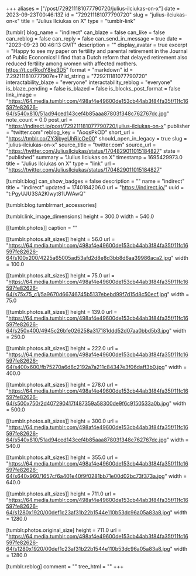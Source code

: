 +++
aliases = ["/post/729211181077790720/julius-ilciukas-on-x"]
date = 2023-09-23T00:46:13Z
id = "729211181077790720"
slug = "julius-ilciukas-on-x"
title = "Julius Ilciukas on X"
type = "tumblr-link"

[tumblr]
blog_name = "indirect"
can_blaze = false
can_like = false
can_reblog = false
can_reply = false
can_send_in_message = true
date = "2023-09-23 00:46:13 GMT"
description = ""
display_avatar = true
excerpt = "Happy to see my paper on fertility and parental retirement in the Journal of Public Economics! I find that a Dutch reform that delayed retirement also reduced fertility among women with affected mothers. https://t.co/RodY8ke3D5"
format = "markdown"
id = 7.292111810777907e+17
id_string = "729211181077790720"
interactability_blaze = "everyone"
interactability_reblog = "everyone"
is_blaze_pending = false
is_blazed = false
is_blocks_post_format = false
link_image = "https://64.media.tumblr.com/498af4e49600de153cb44ab3f84fa35f/11fc16597fe82626-64/s540x810/51ad94ced143cef4b85aaa87803f348c762767dc.jpg"
note_count = 0.0
post_url = "https://indirect.io/post/729211181077790720/julius-ilciukas-on-x"
publisher = "twitter.com"
reblog_key = "AoqsPkOD"
short_url = "https://tmblr.co/ZY3jbyeUhRIcOe00"
should_open_in_legacy = true
slug = "julius-ilciukas-on-x"
source_title = "twitter.com"
source_url = "https://twitter.com/JuliusIlciukas/status/1704829011015184827"
state = "published"
summary = "Julius Ilciukas on X"
timestamp = 1695429973.0
title = "Julius Ilciukas on X"
type = "link"
url = "https://twitter.com/JuliusIlciukas/status/1704829011015184827"

[tumblr.blog]
can_show_badges = false
description = ""
name = "indirect"
title = "indirect"
updated = 1740184206.0
url = "https://indirect.io/"
uuid = "t:PgyUJU3SA2Klwyt81UWAwQ"

[tumblr.blog.tumblrmart_accessories]

[tumblr.link_image_dimensions]
height = 300.0
width = 540.0

[[tumblr.photos]]
caption = ""

[[tumblr.photos.alt_sizes]]
height = 56.0
url = "https://64.media.tumblr.com/498af4e49600de153cb44ab3f84fa35f/11fc16597fe82626-64/s100x200/4225a65005ad53afd2d8e8d3bb8d6aa39986aca2.jpg"
width = 100.0

[[tumblr.photos.alt_sizes]]
height = 75.0
url = "https://64.media.tumblr.com/498af4e49600de153cb44ab3f84fa35f/11fc16597fe82626-64/s75x75_c1/5a9670d66746745b5137ebebd99f7d15d8c50ecf.jpg"
width = 75.0

[[tumblr.photos.alt_sizes]]
height = 139.0
url = "https://64.media.tumblr.com/498af4e49600de153cb44ab3f84fa35f/11fc16597fe82626-64/s250x400/4945c26bfe026258a317181ddd52d07aa0bbd5b3.jpg"
width = 250.0

[[tumblr.photos.alt_sizes]]
height = 222.0
url = "https://64.media.tumblr.com/498af4e49600de153cb44ab3f84fa35f/11fc16597fe82626-64/s400x600/fb75270a6d8c2192a7a211c84347e3f06daff3b0.jpg"
width = 400.0

[[tumblr.photos.alt_sizes]]
height = 278.0
url = "https://64.media.tumblr.com/498af4e49600de153cb44ab3f84fa35f/11fc16597fe82626-64/s500x750/2d407290417f487359a58300de9f6c9150533a0b.jpg"
width = 500.0

[[tumblr.photos.alt_sizes]]
height = 300.0
url = "https://64.media.tumblr.com/498af4e49600de153cb44ab3f84fa35f/11fc16597fe82626-64/s540x810/51ad94ced143cef4b85aaa87803f348c762767dc.jpg"
width = 540.0

[[tumblr.photos.alt_sizes]]
height = 355.0
url = "https://64.media.tumblr.com/498af4e49600de153cb44ab3f84fa35f/11fc16597fe82626-64/s640x960/1657cf6a401e40f9f0281bb71e00d02bc73f373a.jpg"
width = 640.0

[[tumblr.photos.alt_sizes]]
height = 711.0
url = "https://64.media.tumblr.com/498af4e49600de153cb44ab3f84fa35f/11fc16597fe82626-64/s1280x1920/00def1c23af31b22b1544e110b53dc96a05a83a8.jpg"
width = 1280.0

[tumblr.photos.original_size]
height = 711.0
url = "https://64.media.tumblr.com/498af4e49600de153cb44ab3f84fa35f/11fc16597fe82626-64/s1280x1920/00def1c23af31b22b1544e110b53dc96a05a83a8.jpg"
width = 1280.0

[tumblr.reblog]
comment = ""
tree_html = ""
+++
